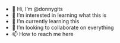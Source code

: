 - 👋 Hi, I’m @donnygits
- 👀 I’m interested in learning what this is
- 🌱 I’m currently learning this
- 💞️ I’m looking to collaborate on everything
- 📫 How to reach me here

<!---
donnygits/donnygits is a ✨ special ✨ repository because its `README.md` (this file) appears on your GitHub profile.
You can click the Preview link to take a look at your changes.
--->
